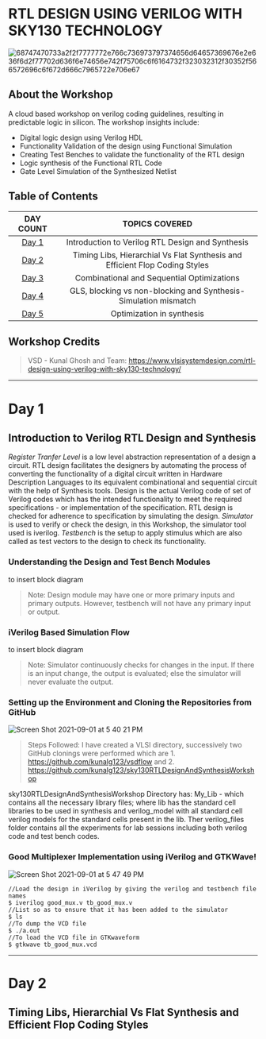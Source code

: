 # RTL DESIGN USING VERILOG WITH SKY130 TECHNOLOGY
![68747470733a2f2f7777772e766c736973797374656d64657369676e2e636f6d2f77702d636f6e74656e742f75706c6f6164732f323032312f30352f566572696c6f672d666c7965722e706e67](https://user-images.githubusercontent.com/89927660/131698504-1010e82e-58c8-4474-bf88-191c120f36ad.png)

## About the Workshop
A cloud based workshop on verilog coding guidelines, resulting in predictable logic in silicon. The workshop insights include:
* Digital logic design using Verilog HDL 
* Functionality Validation of the design using Functional Simulation
* Creating Test Benches to validate the functionality of the RTL design 
* Logic synthesis of the Functional RTL Code
* Gate Level Simulation of the Synthesized Netlist

## Table of Contents
|DAY COUNT|TOPICS COVERED|
|:---:|:---:|
|[Day 1](#day-1)| Introduction to Verilog RTL Design and Synthesis|
|[Day 2](#day-2)| Timing Libs, Hierarchial Vs Flat Synthesis and Efficient Flop Coding Styles|
|[Day 3](#day-3)| Combinational and Sequential Optimizations|
|[Day 4](#day-4)| GLS, blocking vs non-blocking and Synthesis-Simulation mismatch|
|[Day 5](#day-5)| Optimization in synthesis|

## Workshop Credits
> VSD - Kunal Ghosh and Team: https://www.vlsisystemdesign.com/rtl-design-using-verilog-with-sky130-technology/
----------------------------------------------------------------------------------------------------------------------------------------------------------------
# Day 1
## Introduction to Verilog RTL Design and Synthesis

_Register Tranfer Level_ is a low level abstraction representation of a design a circuit. RTL design facilitates the designers by automating the process of converting the functionality of a digital circuit written in Hardware Description Languages to its equivalent combinational and sequential circuit with the help of Synthesis tools. Design is the actual Verilog code of set of Verilog codes which has the intended functionality to meet the required specifications - or implementation of the specification. RTL design is checked for adherence to specification by simulating the design. _Simulator_ is used to verify or check the design, in this Workshop, the simulator tool used is iverilog. _Testbench_ is the setup to apply stimulus which are also called as test vectors to the design to check its functionality. 

### Understanding the Design and Test Bench Modules

to insert block diagram 

>Note: Design module may have one or more primary inputs and primary outputs. However, testbench will not have any primary input or output.  

### iVerilog Based Simulation Flow

to insert block diagram

>Note: Simulator continuously checks for changes in the input. If there is an input change, the output is evaluated; else the simulator will never evaluate the output.

### Setting up the Environment and Cloning the Repositories from GitHub

![Screen Shot 2021-09-01 at 5 40 21 PM](https://user-images.githubusercontent.com/89927660/131754679-41ae4441-1c3b-40ba-9876-fc5d2d655c91.png)

> Steps Followed: I have created a VLSI directory, successively two GitHub clonings were performed which are 1. https://github.com/kunalg123/vsdflow
and 2. https://github.com/kunalg123/sky130RTLDesignAndSynthesisWorkshop 

sky130RTLDesignAndSynthesisWorkshop Directory has: My_Lib - which contains all the necessary library files; where lib has the standard cell libraries to be used in synthesis and verilog_model with all standard cell verilog models for the standard cells present in the lib. Ther verilog_files folder contains all the experiments for lab sessions including both verilog code and test bench codes. 

### Good Multiplexer Implementation using iVerilog and GTKWave!

![Screen Shot 2021-09-01 at 5 47 49 PM](https://user-images.githubusercontent.com/89927660/131755360-c66415a2-5135-456e-82ba-1b7c4a6c3a07.png)

```
//Load the design in iVerilog by giving the verilog and testbench file names
$ iverilog good_mux.v tb_good_mux.v 
//List so as to ensure that it has been added to the simulator
$ ls
//To dump the VCD file
$ ./a.out
//To load the VCD file in GTKwaveform
$ gtkwave tb_good_mux.vcd
```

 







































----------------------------------------------------------------------------------------------------------------------------------------------------------------
# Day 2
## Timing Libs, Hierarchial Vs Flat Synthesis and Efficient Flop Coding Styles

